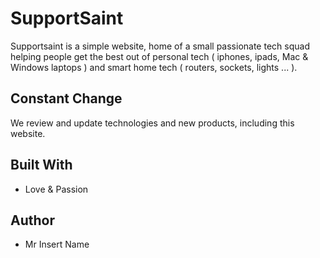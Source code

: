 
# SupportSaint

Supportsaint is a simple website, home of a small passionate tech squad helping people get the best out of personal tech ( iphones, ipads, Mac & Windows laptops ) and smart home tech ( routers, sockets, lights ... ).

## Constant Change

We review and update technologies and new products, including this website.

## Built With

* Love & Passion

## Author

* Mr Insert Name

